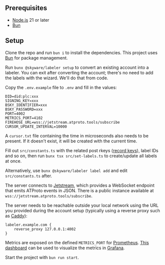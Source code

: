 ## Prerequisites

- [Node.js](https://nodejs.org/) 21 or later
- [Bun](https://bun.sh/)

## Setup

Clone the repo and run `bun i` to install the dependencies. This project uses [Bun](https://bun.sh/) for package management.

Run `bunx @skyware/labeler setup` to convert an existing account into a labeler. You can exit after converting the account; there's no need to add the labels with the wizard. We'll do that from code.

Copy the `.env.example` file to `.env` and fill in the values:

```Dotenv
DID=did:plc:xxx
SIGNING_KEY=xxx
BSKY_IDENTIFIER=xxx
BSKY_PASSWORD=xxx
PORT=4002
METRICS_PORT=4102
FIREHOSE_URL=wss://jetstream.atproto.tools/subscribe
CURSOR_UPDATE_INTERVAL=10000
```

A `cursor.txt` file containing the time in microseconds also needs to be present. If it doesn't exist, it will be created with the current time.

Fill out `src/constants.ts` with the related post rkeys ([record keys](https://atproto.com/specs/record-key)), label IDs and so on, then run `bunx tsx src/set-labels.ts` to create/update all labels at once.

Alternatively, use `bunx @skyware/labeler label add` and edit `src/constants.ts` after.

The server connects to [Jetstream](https://github.com/bluesky-social/jetstream), which provides a WebSocket endpoint that emits ATProto events in JSON. There is a public instance available at `wss://jetstream.atproto.tools/subscribe`.

The server needs to be reachable outside your local network using the URL you provided during the account setup (typically using a reverse proxy such as [Caddy](https://caddyserver.com/)):

```Caddyfile
labeler.example.com {
	reverse_proxy 127.0.0.1:4002
}
```

Metrics are exposed on the defined `METRICS_PORT` for [Prometheus](https://prometheus.io/). [This dashboard](https://grafana.com/grafana/dashboards/11159-nodejs-application-dashboard/) can be used to visualize the metrics in [Grafana](https://grafana.com/grafana/).

Start the project with `bun run start`.
